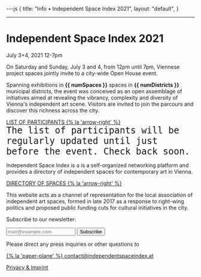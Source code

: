 ---js
{
  title: "Info • Independent Space Index 2021",
  layout: "default",
}

---

# Independent Space Index 2021
July 3+4, 2021
12-7pm

On Saturday and Sunday, July 3 and 4, from 12pm until 7pm, Viennese project spaces jointly invite to a city-wide Open House event. 

Spanning exhibitions in **{{ numSpaces }}** spaces in **{{ numDistricts }}** municipal districts, the event was conceived as an open assemblage of initiatives aimed at revealing the vibrancy, complexity and diversity of Vienna's independent art scene. Visitors are invited to join the parcours and discover this richness across the city.

[LIST OF PARTICIPANTS {% la 'arrow-right' %}](/list)  
<span style="font-family: monospace; font-size: 1.5rem">The list of participants will be regularly updated until just before the event. Check back soon.</span>

Independent Space Index is a is a self-organized networking platform and provides a directory of independent spaces for contemporary art in Vienna.

[DIRECTORY OF SPACES {% la 'arrow-right' %}](https://independentspaceindex.at)

This website acts as a channel of representation for the local association of independent art spaces, formed in late 2017 as a response to right-wing politics and  proposed public funding cuts for cultural initiatives in the city.

Subscribe to our newsletter:
<div class="signup-form-container">
    <form id="signup-form" class="signup-form" action="https://independentspaceindex.us3.list-manage.com/subscribe/post?u=0374c316ca0bed48cd24b414d&amp;id=c15dfe900b&amp;c=callback" method="post" target="_blank">
        <div id="js-form-inputs" class="inputs">
            <input class="c-form__input c-button" type="email" name="EMAIL" id="mce-EMAIL" value="" placeholder="mail@example.com" required>
            <button type="submit" name="subscribe" id="mc-embedded-subscribe" class="c-form__input c-button">
                Subscribe
            </button>
        </div>
    
<div style="position: absolute; left: -5000px;" aria-hidden="true"><input type="text" id="js-validate-robot" name="b_8d7d053576f22631489f1987e_32c3d6d6cf" tabindex="-1" value=""></div>
    
<p id="js-subscribe-response"></p>
</form>
</div>

Please direct any press inquiries or other questions to

[{% la 'paper-plane' %} contact@independentspaceindex.at](mailto:contact@independentspaceindex.at)

[Privacy & Imprint](https://independentspaceindex.at/imprint)